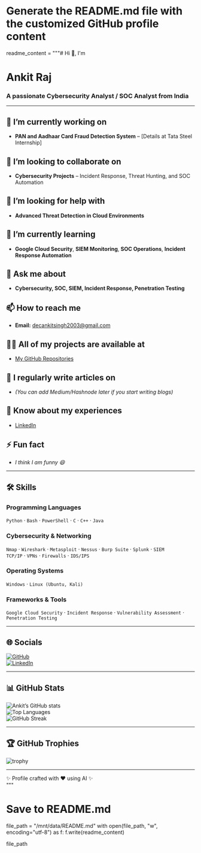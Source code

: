 # Generate the README.md file with the customized GitHub profile content

readme_content = """# Hi 👋, I'm  
# **Ankit Raj**  

### A passionate **Cybersecurity Analyst / SOC Analyst** from India  

---

## 🔭 I’m currently working on  
- **PAN and Aadhaar Card Fraud Detection System** – [Details at Tata Steel Internship]  

## 👯 I’m looking to collaborate on  
- **Cybersecurity Projects** – Incident Response, Threat Hunting, and SOC Automation  

## 🤝 I’m looking for help with  
- **Advanced Threat Detection in Cloud Environments**  

## 🌱 I’m currently learning  
- **Google Cloud Security**, **SIEM Monitoring**, **SOC Operations**, **Incident Response Automation**  

## 💬 Ask me about  
- **Cybersecurity, SOC, SIEM, Incident Response, Penetration Testing**  

## 📫 How to reach me  
- **Email:** [decankitsingh2003@gmail.com](mailto:decankitsingh2003@gmail.com)  

## 👨‍💻 All of my projects are available at  
- [My GitHub Repositories](https://github.com/kakarot2003)  

## 📝 I regularly write articles on  
- *(You can add Medium/Hashnode later if you start writing blogs)*  

## 📄 Know about my experiences  
- [LinkedIn](https://www.linkedin.com/in/ankit-raj-a202a2231)  

## ⚡ Fun fact  
- *I think I am funny 😄*  

---

## 🛠️ Skills  

### **Programming Languages**  
`Python` · `Bash` · `PowerShell` · `C` · `C++` · `Java`  

### **Cybersecurity & Networking**  
`Nmap` · `Wireshark` · `Metasploit` · `Nessus` · `Burp Suite` · `Splunk` · `SIEM`  
`TCP/IP` · `VPNs` · `Firewalls` · `IDS/IPS`  

### **Operating Systems**  
`Windows` · `Linux (Ubuntu, Kali)`  

### **Frameworks & Tools**  
`Google Cloud Security` · `Incident Response` · `Vulnerability Assessment` · `Penetration Testing`  

---

## 🌐 Socials  
[![GitHub](https://img.shields.io/badge/GitHub-000?style=for-the-badge&logo=github&logoColor=white)](https://github.com/kakarot2003)  
[![LinkedIn](https://img.shields.io/badge/LinkedIn-0077B5?style=for-the-badge&logo=linkedin&logoColor=white)](https://www.linkedin.com/in/ankit-raj-a202a2231)  

---

## 📊 GitHub Stats  
![Ankit’s GitHub stats](https://github-readme-stats.vercel.app/api?username=kakarot2003&show_icons=true&theme=radical)  
![Top Languages](https://github-readme-stats.vercel.app/api/top-langs/?username=kakarot2003&layout=compact&theme=radical)  
![GitHub Streak](https://github-readme-streak-stats.herokuapp.com/?user=kakarot2003&theme=radical)  

---

## 🏆 GitHub Trophies  
![trophy](https://github-profile-trophy.vercel.app/?username=kakarot2003&theme=onedark)  

---

✨ Profile crafted with ❤️ using AI ✨  
"""

# Save to README.md
file_path = "/mnt/data/README.md"
with open(file_path, "w", encoding="utf-8") as f:
    f.write(readme_content)

file_path
